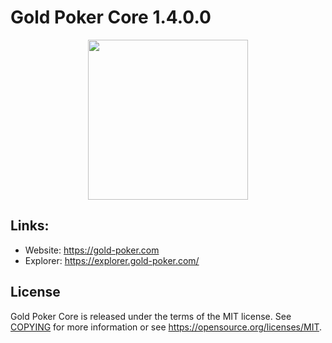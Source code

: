 Gold Poker Core 1.4.0.0
=================================================

<p align="center">
  <img src="https://raw.githubusercontent.com/GoldPoker/GoldPoker-coin/master/doc/bitcoin_logo_doxygen.png" width="256" />
</p>


## Links:

- Website: https://gold-poker.com
- Explorer: https://explorer.gold-poker.com/

License
-------

Gold Poker Core is released under the terms of the MIT license. See [COPYING](COPYING) for more
information or see https://opensource.org/licenses/MIT.
